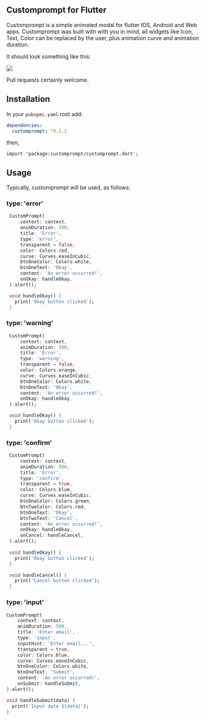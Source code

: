 
## Customprompt for Flutter

Customprompt is a simple animated modal for flutter IOS, Android and Web apps. Customprompt was built with with you in mind, all widgets like Icon, Text, Color can be replaced by the user, plus animation curve and animation duration.

It should look something like this:

<a href="https://imgflip.com/gif/44mn8i"><img src="https://i.imgflip.com/44mn8i.gif"></img></a>

Pull requests certainly welcome.

## Installation
In your `pubspec.yaml` root add:

```yaml
dependencies:
  customprompt: ^0.2.1
```

then,

`import 'package:customprompt/customprompt.dart';`

## Usage
Typically, customprompt will be used, as follows:
### type: 'error'
 ```dart
  CustomPrompt(
      context: context,
      animDuration: 500,
      title: 'Error',
      type: 'error',
      transparent = false,
      color: Colors.red,
      curve: Curves.easeInCubic,
      btnOneColor: Colors.white,
      btnOneText: 'Okay',
      content: 'An error occurred!',
      onOkay: handleOkay,
  ).alert();

  void handleOkay() {
    print('Okay button clicked');
  }
 ```

### type: 'warning'
 ```dart
  CustomPrompt(
      context: context,
      animDuration: 500,
      title: 'Error',
      type: 'warning',
      transparent = false,
      color: Colors.orange,
      curve: Curves.easeInCubic,
      btnOneColor: Colors.white,
      btnOneText: 'Okay',
      content: 'An error occurred!',
      onOkay: handleOkay,
  ).alert();

  void handleOkay() {
    print('Okay button clicked');
  }
 ```

### type: 'confirm'
 ```dart
  CustomPrompt(
      context: context,
      animDuration: 500,
      title: 'Error',
      type: 'confirm',
      transparent = true,
      color: Colors.blue,
      curve: Curves.easeInCubic,
      btnOneColor: Colors.green,
      btnTwoColor: Colors.red,
      btnOneText: 'Okay',
      btnTwoText: 'Cancel',
      content: 'An error occurred!',
      onOkay: handleOkay,
      onCancel: handleCancel,
  ).alert();
  
  void handleOkay() {
    print('Okay button clicked');
  }

  void handleCancel() {
    print('Cancel button clicked');
  }
 ```

### type: 'input'
  ```dart
  CustomPrompt(
      context: context,
      animDuration: 500,
      title: 'Enter email',
      type: 'input',
      inputHint: 'Enter email...',
      transparent = true,
      color: Colors.blue,
      curve: Curves.easeInCubic,
      btnOneColor: Colors.white,
      btnOneText: 'Submit',
      content: 'An error occurred!',
      onSubmit: handleSubmit,
  ).alert();
  
  void handleSubmit(data) {
    print('Input data ${data}');
  }
 ```